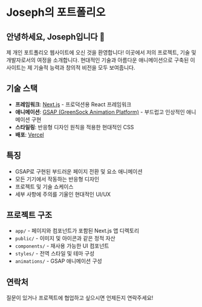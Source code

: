 # Joseph의 포트폴리오

## 안녕하세요, Joseph입니다 👋

제 개인 포트폴리오 웹사이트에 오신 것을 환영합니다! 이곳에서 저의 프로젝트, 기술 및 개발자로서의 여정을 소개합니다. 현대적인 기술과 아름다운 애니메이션으로 구축된 이 사이트는 제 기술적 능력과 창의적 비전을 모두 보여줍니다.

## 기술 스택

- **프레임워크**: [Next.js](https://nextjs.org) - 프로덕션용 React 프레임워크
- **애니메이션**: [GSAP (GreenSock Animation Platform)](https://greensock.com/gsap/) - 부드럽고 인상적인 애니메이션 구현
- **스타일링**: 반응형 디자인 원칙을 적용한 현대적인 CSS
- **배포**: [Vercel](https://vercel.com)

## 특징

- GSAP로 구현된 부드러운 페이지 전환 및 요소 애니메이션
- 모든 기기에서 작동하는 반응형 디자인
- 프로젝트 및 기술 쇼케이스
- 세부 사항에 주의를 기울인 현대적인 UI/UX

## 프로젝트 구조

- `app/` - 페이지와 컴포넌트가 포함된 Next.js 앱 디렉토리
- `public/` - 이미지 및 아이콘과 같은 정적 자산
- `components/` - 재사용 가능한 UI 컴포넌트
- `styles/` - 전역 스타일 및 테마 구성
- `animations/` - GSAP 애니메이션 구성

## 연락처

질문이 있거나 프로젝트에 협업하고 싶으시면 언제든지 연락주세요!
